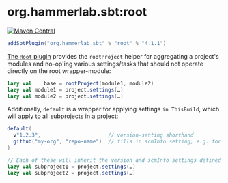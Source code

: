 # org.hammerlab.sbt:root

[![Maven Central](https://img.shields.io/badge/maven%20central-4.1.1-green.svg)](http://search.maven.org/#search%7Cga%7C1%7Cg%3A%22org.hammerlab.sbt%22%20a%3A%root%22)

```scala
addSbtPlugin("org.hammerlab.sbt" % "root" % "4.1.1")
```

[The `Root` plugin](src/main/scala/org/hammerlab/sbt/plugin/Root.scala) provides the `rootProject` helper for aggregating a project's modules and no-op'ing various settings/tasks that should not operate directly on the root wrapper-module:

```scala
lazy val    base = rootProject(module1, module2)
lazy val module1 = project.settings(…)
lazy val module2 = project.settings(…)
```

Additionally, `default` is a wrapper for applying settings `in ThisBuild`, which will apply to all subprojects in a project:

```scala
default(
  v"1.2.3",                      // version-setting shorthand
  github("my-org", "repo-name")  // fills in scmInfo setting, e.g. for corresponding POM field
)

// Each of these will inherit the version and scmInfo settings defined above
lazy val subproject1 = project.settings(…)
lazy val subproject2 = project.settings(…)
```

